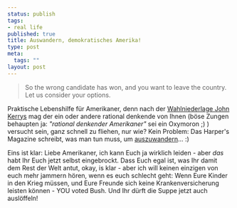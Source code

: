 ```yaml
--- 
status: publish
tags: 
- real life
published: true
title: Auswandern, demokratisches Amerika!
type: post
meta: 
  tags: ""
layout: post
---
```

<blockquote><p>So the wrong candidate has won, and you want to leave the country. Let us consider your options.</p>

</blockquote>
<p>Praktische Lebenshilfe für Amerikaner, denn nach der <a target="_BLANK" href="http://www.spiegel.de/politik/ausland/0,1518,326305,00.html" title="http://www.spiegel.de/politik/ausland/0,1518,326305,00.html" onmouseover="window.status='http://www.spiegel.de/politik/ausland/0,1518,326305,00.html';return true;" onmouseout="window.status='';return true;">Wahlniederlage John Kerrys</a> mag der ein oder andere rational denkende von Ihnen (böse Zungen behaupten ja: <i>&quot;rational denkender Amerikaner&quot;</i> sei ein Oxymoron ;) ) versucht sein, ganz schnell zu fliehen, nur wie? Kein Problem: Das Harper's Magazine schreibt, was man tun muss, um <a target="_BLANK" href="http://harpers.org/ElectingToLeave.html" title="http://harpers.org/ElectingToLeave.html" onmouseover="window.status='http://harpers.org/ElectingToLeave.html';return true;" onmouseout="window.status='';return true;">auszuwandern</a>... :)</p>

<p>Eins ist klar: Liebe Amerikaner, ich kann Euch ja wirklich leiden - aber <i>das</i> habt Ihr Euch jetzt selbst eingebrockt. Dass Euch egal ist, was Ihr damit dem Rest der Welt antut, okay, is klar - aber ich will keinen einzigen von euch mehr jammern hören, wenn es euch schlecht geht: Wenn Eure Kinder in den Krieg müssen, und Eure Freunde sich keine Krankenversicherung leisten können - YOU voted Bush. Und Ihr dürft die Suppe jetzt auch auslöffeln!</p>
